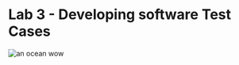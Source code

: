 # Lab 3 - Developing software Test Cases 

![an ocean wow](https://encrypted-tbn0.gstatic.com/images?q=tbn:ANd9GcTplyBItZJNHUyjTYAMaFIqCW1clmig0okACw&s)
